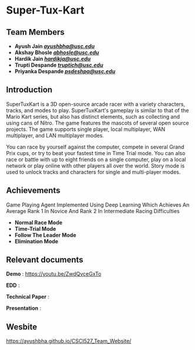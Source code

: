 # Super-Tux-Kart

## Team Members

- **Ayush Jain <i>ayushbha@usc.edu</i>**
- **Akshay Bhosle <i>abhosle@usc.edu</i>**
- **Hardik Jain <i>hardikja@usc.edu</i>**
- **Trupti Despande <i>truptich@usc.edu</i>**
- **Priyanka Despande <i>psdeshpa@usc.edu</i>**

## Introduction

SuperTuxKart is a 3D open-source arcade racer with a variety characters, tracks, and modes to play. SuperTuxKart's gameplay is similar to that of the Mario Kart series, but also has distinct elements, such as collecting and using cans of Nitro. The game features the mascots of several open source projects. The game supports single player, local multiplayer, WAN multiplayer, and LAN multiplayer modes.

You can race by yourself against the computer, compete in several Grand Prix cups, or try to beat your fastest time in Time Trial mode. You can also race or battle with up to eight friends on a single computer, play on a local network or play online with other players all over the world. Story mode is used to unlock tracks and characters for single and multi-player modes.


## Achievements

Game Playing Agent Implemented Using Deep Learning Which Achieves An Average Rank 1 In Novice And Rank 2 In Intermediate Racing Difficulties

- **Normal Race Mode**
- **Time-Trial Mode**
- **Follow The Leader Mode**
- **Elimination Mode**


## Relevant documents

**Demo** : https://youtu.be/ZwdQvceGxTo

**EDD** : 

**Technical Paper** : 

**Presentation** : 

## Wesbite

https://ayushbha.github.io/CSCI527_Team_Website/
